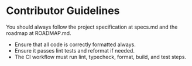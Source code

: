 # Contributor Guidelines

You should always follow the project specification at specs.md and the roadmap at
ROADMAP.md.

- Ensure that all code is correctly formatted always.
- Ensure it passes lint tests and reformat if needed.
- The CI workflow must run lint, typecheck, format, build, and test steps.

